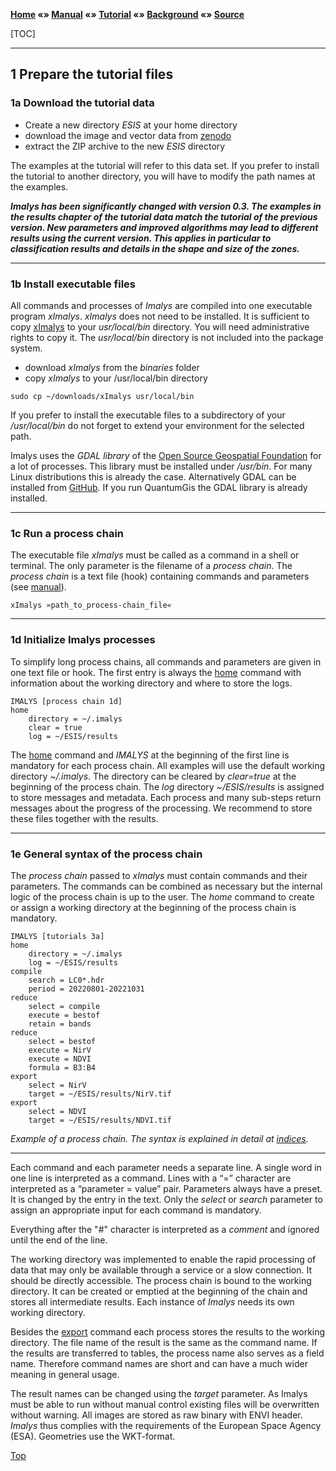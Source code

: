 **[Home](../README.md) «» [Manual](../manual/README.md) «» [Tutorial](../tutorial/README.md) «» [Background](../background/README.md) «» [Source](../source)**

[TOC]

------

## 1 Prepare the tutorial files

### 1a Download the tutorial data

- Create a new directory *ESIS* at your home directory
- download the image and vector data from [zenodo](https://zenodo.org/records/11097359) 
- extract the ZIP archive to the new *ESIS* directory 

The examples at the tutorial will refer to this data set. If you prefer to install the tutorial to another directory, you will have to modify the path names at the examples.

***Imalys has been significantly changed with version 0.3. The examples in the *results* chapter of the tutorial data match the tutorial of the previous version. New parameters and improved algorithms may lead to different results using the current version. This applies in particular to classification results and details in the shape and size of the zones.***

------

### 1b Install executable files

All commands and processes of *Imalys* are compiled into one executable program *xImalys*. *xImalys* does not need to be installed. It is sufficient to copy [xImalys](../executables) to your *usr/local/bin* directory. You will need administrative rights to copy it. The *usr/local/bin* directory is not included into the package system.

 - download *xImalys* from the *binaries* folder
 - copy *xImalys* to your /usr/local/bin directory

```
sudo cp ~/downloads/xImalys usr/local/bin
```

If you prefer to install the executable files to a subdirectory of your */usr/local/bin* do not forget to extend your environment for the selected path.

Imalys uses the *GDAL library* of the [Open Source Geospatial Foundation](https://www.osgeo.org/) for a lot of processes. This library must be installed under */usr/bin*. For many Linux distributions this is already the case. Alternatively GDAL can be installed from [GitHub](https://github.com/OSGeo/GDAL). If you run QuantumGis the GDAL library is already installed.

-----

### 1c Run a process chain

The executable file *xImalys* must be called as a command in a shell or terminal. The only parameter is the filename of a *process chain*. The *process chain* is a text file (hook) containing commands and parameters (see [manual](../manual/0_Execute.md)).

```
xImalys »path_to_process-chain_file«
```

-----

### 1d Initialize Imalys processes

To simplify long process chains, all commands and parameters are given in one text file or hook. The first entry is always the [home](../manual/1_Home.md) command with information about the working directory and where to store the logs.

```
IMALYS [process chain 1d]
home
	directory = ~/.imalys
	clear = true
	log = ~/ESIS/results
```

The [home](../manual/1_Home.md) command and *IMALYS* at the beginning of the first line is mandatory for each process chain. All examples will use the default working directory *~/.imalys*. The directory can be cleared by *clear=true* at the beginning of the process chain. The *log* directory *~/ESIS/results* is assigned to store messages and metadata. Each process and many sub-steps return messages about the progress of the processing. We recommend to store these files together with the results.

-----

### 1e General syntax of the process chain

The *process chain* passed to *xImalys* must contain commands and their parameters. The commands can be combined as necessary but the internal logic of the process chain is up to the user. The *home* command to create or assign a working directory at the beginning of the process chain is mandatory. 

```
IMALYS [tutorials 3a]
home
	directory = ~/.imalys
	log = ~/ESIS/results
compile
	search = LC0*.hdr
	period = 20220801-20221031
reduce
	select = compile
	execute = bestof
	retain = bands
reduce
	select = bestof
	execute = NirV
	execute = NDVI
	formula = B3:B4
export
	select = NirV
	target = ~/ESIS/results/NirV.tif
export
	select = NDVI
	target = ~/ESIS/results/NDVI.tif
```

*Example of a process chain. The syntax is explained in detail at [indices](3_Indices.md).*

------

Each command and each parameter needs a separate line. A single word in one line is interpreted as a command. Lines with a “=” character are interpreted as a “parameter = value” pair. Parameters always have a preset. It is changed by the entry in the text. Only the *select* or *search* parameter to assign an appropriate input for each command is mandatory. 

Everything after the "#" character is interpreted as a *comment* and ignored until the end of the line.

The working directory was implemented to enable the rapid processing of data that may only be available through a service or a slow connection. It should be directly accessible. The process chain is bound to the working directory. It can be created or emptied at the beginning of the chain and stores all intermediate results. Each instance of *Imalys* needs its own working directory. 

Besides the [export](../manual/11_Export.md) command each process stores the results to the working directory. The file name of the result is the same as the command name. If the results are transferred to tables, the process name also serves as a field name. Therefore command names are short and can have a much wider meaning in general usage.

The result names can be changed using the *target* parameter. As Imalys must be able to run without manual control existing files will be overwritten without warning. All images are stored as raw binary with ENVI header. *Imalys* thus complies with the requirements of the European Space Agency (ESA). Geometries use the WKT-format.

[Top](1_Prepare.md)
